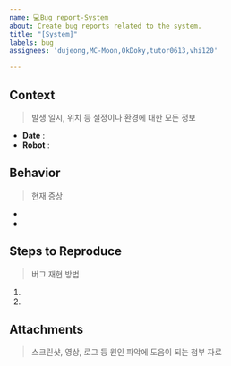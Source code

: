 ```yaml
---
name: 💻Bug report-System
about: Create bug reports related to the system. 
title: "[System]"
labels: bug
assignees: 'dujeong,MC-Moon,OkDoky,tutor0613,vhi120'

---
```


## Context

> 발생 일시, 위치 등 설정이나 환경에 대한 모든 정보 

- **Date** : 
- **Robot** : 

## Behavior

> 현재 증상

- 
- 

## Steps to Reproduce

> 버그 재현 방법

1. 
2. 

## Attachments

> 스크린샷, 영상, 로그 등 원인 파악에 도움이 되는 첨부 자료